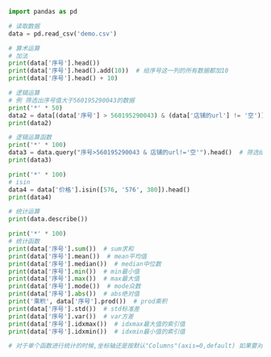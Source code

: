 
<BlogInfo id="171" title="1.DataFrame运算" author="白日梦想猿" pv=0 read_times=0 pre_cost_time=0分54秒 category="pandas学习" tag_list="['pandas学习']" create_time="2021.08.07 15:11:55" update_time="2021.08.23 10:33:33" />

```python
import pandas as pd

# 读取数据
data = pd.read_csv('demo.csv')

# 算术运算
# 加法
print(data['序号'].head())
print(data['序号'].head().add(10))  # 给序号这一列的所有数据都加10
print(data['序号'].head() + 10)

# 逻辑运算
# 例 筛选出序号值大于560195290043的数据
print('*' * 50)
data2 = data[(data['序号'] > 560195290043) & (data['店铺的url'] != '空')].head()
print(data2)

# 逻辑运算函数
print('*' * 100)
data3 = data.query("序号>560195290043 & 店铺的url!='空'").head()  # 筛选结果同上
print(data3)

print('*' * 100)
# isin
data4 = data['价格'].isin([576, '576', 380]).head()
print(data4)

# 统计运算
print(data.describe())

print('*' * 100)
# 统计函数
print(data['序号'].sum())  # sum求和
print(data['序号'].mean())  # mean平均值
print(data['序号'].median())  # median中位数
print(data['序号'].min())  # min最小值
print(data['序号'].max())  # max最大值
print(data['序号'].mode())  # mode众数
print(data['序号'].abs())  # abs绝对值
print('乘积', data['序号'].prod())  # prod乘积
print(data['序号'].std())  # std标准差
print(data['序号'].var())  # var方差
print(data['序号'].idxmax())  # idxmax最大值的索引值
print(data['序号'].idxmin())  # idxmin最小值的索引值

# 对于单个函数进行统计的时候,坐标轴还是按默认"Columns"(axis=0,default) 如果要对行"index"需要指定axis=1

```
